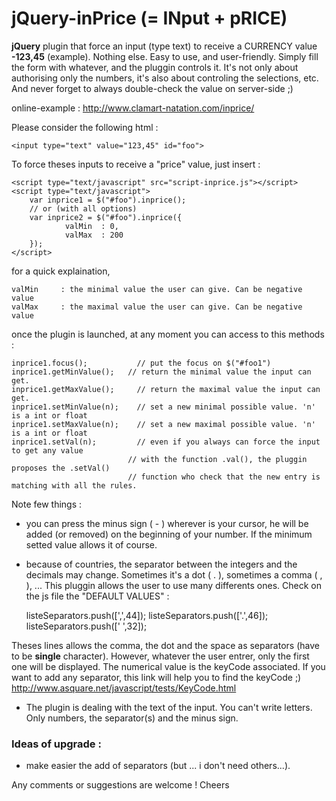 # jQuery-inPrice (= INput + pRICE)

**jQuery** plugin that force an input (type text) to receive a CURRENCY value **-123,45** (example). Nothing else. Easy to use, and user-friendly. Simply fill the form with whatever, and the pluggin controls it. It's not only about authorising only the numbers, it's also about controling the selections, etc. And never forget to always double-check the value on server-side ;)

online-example : http://www.clamart-natation.com/inprice/

Please consider the following html :

    <input type="text" value="123,45" id="foo">

To force theses inputs to receive a "price" value, just insert :

    <script type="text/javascript" src="script-inprice.js"></script>
    <script type="text/javascript">
        var inprice1 = $("#foo").inprice();
        // or (with all options)
        var inprice2 = $("#foo").inprice({
                valMin	: 0,
                valMax	: 200
        });
    </script>
for a quick explaination,

    valMin     : the minimal value the user can give. Can be negative value
    valMax     : the maximal value the user can give. Can be negative value

once the plugin is launched, at any moment you can access to this methods :

    inprice1.focus();	        // put the focus on $("#foo1")
    inprice1.getMinValue();	  // return the minimal value the input can get.
    inprice1.getMaxValue(); 	// return the maximal value the input can get.
    inprice1.setMinValue(n);	// set a new minimal possible value. 'n' is a int or float
    inprice1.setMaxValue(n);	// set a new maximal possible value. 'n' is a int or float
    inprice1.setVal(n);     	// even if you always can force the input to get any value
                              // with the function .val(), the pluggin proposes the .setVal()
                              // function who check that the new entry is matching with all the rules.

Note few things :

 - you can press the minus sign ( - ) wherever is your cursor, he will be added (or removed) on the beginning of your number. If the minimum setted value allows it of course.

 - because of countries, the separator between the integers and the decimals may change. Sometimes it's a dot ( . ), sometimes a comma ( , ), ... This pluggin allows the user to use many differents ones. Check on the js file the "DEFAULT VALUES" :



    listeSeparators.push([',',44]);
    listeSeparators.push(['.',46]);
    listeSeparators.push([' ',32]);

Theses lines allows the comma, the dot and the space as separators (have to be **single** character). However, whatever the user entrer, only the first one will be displayed. The numerical value is the keyCode associated. If you want to add any separator, this link will help you to find the keyCode ;) http://www.asquare.net/javascript/tests/KeyCode.html

 - The plugin is dealing with the text of the input. You can't write letters. Only numbers, the separator(s) and the minus sign.


### Ideas of upgrade :

 - make easier the add of separators (but ... i don't need others...).

Any comments or suggestions are welcome !
Cheers
